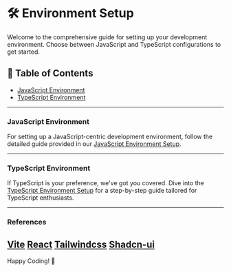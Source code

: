 # 🛠 Environment Setup

Welcome to the comprehensive guide for setting up your development environment. Choose between JavaScript and TypeScript configurations to get started.

## 📜 Table of Contents

- [JavaScript Environment](#javascript-environment)
- [TypeScript Environment](#typescript-environment)

---

### JavaScript Environment

For setting up a JavaScript-centric development environment, follow the detailed guide provided in our [JavaScript Environment Setup](./JavaScript.md).

---

### TypeScript Environment

If TypeScript is your preference, we've got you covered. Dive into the [TypeScript Environment Setup](./TypeScript.md) for a step-by-step guide tailored for TypeScript enthusiasts.

---

### References

[Vite](https://vitejs.dev/)
[React](https://react.dev/)
[Tailwindcss](https://tailwindcss.com/)
[Shadcn-ui](https://ui.shadcn.com/)
---

Happy Coding! 🚀